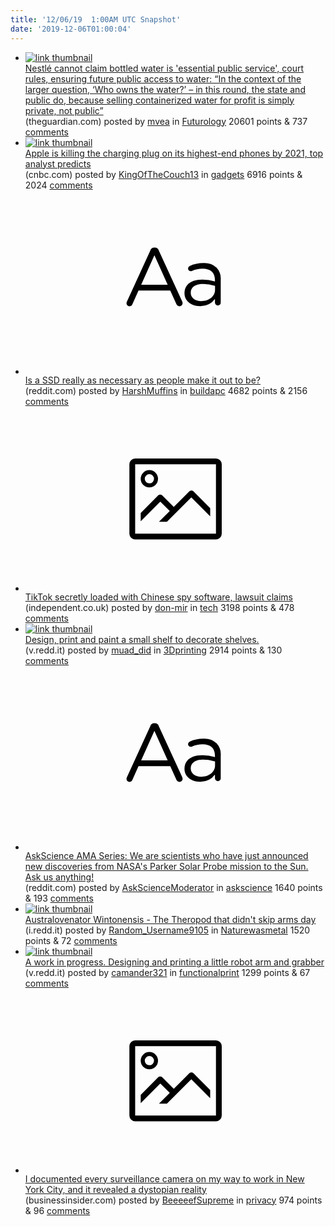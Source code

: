 ```yaml
---
title: '12/06/19  1:00AM UTC Snapshot'
date: '2019-12-06T01:00:04'
---
```

<ul>
<li><a href='https://www.theguardian.com/business/2019/dec/05/nestle-bottled-water-michigan-osceola-private-public'><img src='https://b.thumbs.redditmedia.com/p8G-JVzdDOkxHv4HKyYda3Nn-qvLiGxI6Sw6GnZYtIs.jpg' alt='link thumbnail'></a><div><div class='linkTitle'><a href='https://www.theguardian.com/business/2019/dec/05/nestle-bottled-water-michigan-osceola-private-public'>Nestlé cannot claim bottled water is 'essential public service', court rules, ensuring future public access to water: “In the context of the larger question, ‘Who owns the water?’ – in this round, the state and public do, because selling containerized water for profit is simply private, not public”</a></div>(theguardian.com) posted by <a href='https://www.reddit.com/user/mvea'>mvea</a> in <a href='https://www.reddit.com/r/Futurology'>Futurology</a> 20601 points & 737 <a href='https://www.reddit.com/r/Futurology/comments/e6f5i1/nestlé_cannot_claim_bottled_water_is_essential/'>comments</a></div></li>

<li><a href='https://www.cnbc.com/2019/12/05/apple-is-killing-lightning-connector-on-top-iphones-by-2021-kuo-says.html'><img src='https://b.thumbs.redditmedia.com/eJrvpZ2V8nr-CLsnarv0q0BGPIEzhLJneXDMM_CsAps.jpg' alt='link thumbnail'></a><div><div class='linkTitle'><a href='https://www.cnbc.com/2019/12/05/apple-is-killing-lightning-connector-on-top-iphones-by-2021-kuo-says.html'>Apple is killing the charging plug on its highest-end phones by 2021, top analyst predicts</a></div>(cnbc.com) posted by <a href='https://www.reddit.com/user/KingOfTheCouch13'>KingOfTheCouch13</a> in <a href='https://www.reddit.com/r/gadgets'>gadgets</a> 6916 points & 2024 <a href='https://www.reddit.com/r/gadgets/comments/e6knus/apple_is_killing_the_charging_plug_on_its/'>comments</a></div></li>

<li><a href='https://www.reddit.com/r/buildapc/comments/e6cfgd/is_a_ssd_really_as_necessary_as_people_make_it/'><svg version='1.1' viewBox='-34 -12 104 64' preserveAspectRatio='xMidYMid slice' xmlns='http://www.w3.org/2000/svg' xmlns:xlink='http://www.w3.org/1999/xlink'>
    <title>text link thumbnail</title>
    <path d='M12.19,8.84a1.45,1.45,0,0,0-1.4-1h-.12a1.46,1.46,0,0,0-1.42,1L1.14,26.56a1.29,1.29,0,0,0-.14.59,1,1,0,0,0,1,1,1.12,1.12,0,0,0,1.08-.77l2.08-4.65h11l2.08,4.59a1.24,1.24,0,0,0,1.12.83,1.08,1.08,0,0,0,1.08-1.08,1.64,1.64,0,0,0-.14-.57ZM6.08,20.71l4.59-10.22,4.6,10.22Z'>
    </path>
    <path d='M32.24,14.78A6.35,6.35,0,0,0,27.6,13.2a11.36,11.36,0,0,0-4.7,1,1,1,0,0,0-.58.89,1,1,0,0,0,.94.92,1.23,1.23,0,0,0,.39-.08,8.87,8.87,0,0,1,3.72-.81c2.7,0,4.28,1.33,4.28,3.92v.5a15.29,15.29,0,0,0-4.42-.61c-3.64,0-6.14,1.61-6.14,4.64v.05c0,2.95,2.7,4.48,5.37,4.48a6.29,6.29,0,0,0,5.19-2.48V26.9a1,1,0,0,0,1,1,1,1,0,0,0,1-1.06V19A5.71,5.71,0,0,0,32.24,14.78Zm-.56,7.7c0,2.28-2.17,3.89-4.81,3.89-1.94,0-3.61-1.06-3.61-2.86v-.06c0-1.8,1.5-3,4.2-3a15.2,15.2,0,0,1,4.22.61Z'>
    </path>
</svg></a><div><div class='linkTitle'><a href='https://www.reddit.com/r/buildapc/comments/e6cfgd/is_a_ssd_really_as_necessary_as_people_make_it/'>Is a SSD really as necessary as people make it out to be?</a></div>(reddit.com) posted by <a href='https://www.reddit.com/user/HarshMuffins'>HarshMuffins</a> in <a href='https://www.reddit.com/r/buildapc'>buildapc</a> 4682 points & 2156 <a href='https://www.reddit.com/r/buildapc/comments/e6cfgd/is_a_ssd_really_as_necessary_as_people_make_it/'>comments</a></div></li>

<li><a href='https://www.independent.co.uk/life-style/gadgets-and-tech/news/tiktok-china-data-privacy-lawsuit-bytedance-a9230426.html'><svg version='1.1' viewBox='-34 -14 104 64' preserveAspectRatio='xMidYMid meet' xmlns='http://www.w3.org/2000/svg' xmlns:xlink='http://www.w3.org/1999/xlink'>
    <title>link thumbnail</title>
    <path d='M32,4H4A2,2,0,0,0,2,6V30a2,2,0,0,0,2,2H32a2,2,0,0,0,2-2V6A2,2,0,0,0,32,4ZM4,30V6H32V30Z'></path>
    <path d='M8.92,14a3,3,0,1,0-3-3A3,3,0,0,0,8.92,14Zm0-4.6A1.6,1.6,0,1,1,7.33,11,1.6,1.6,0,0,1,8.92,9.41Z'></path>
    <path d='M22.78,15.37l-5.4,5.4-4-4a1,1,0,0,0-1.41,0L5.92,22.9v2.83l6.79-6.79L16,22.18l-3.75,3.75H15l8.45-8.45L30,24V21.18l-5.81-5.81A1,1,0,0,0,22.78,15.37Z'></path>
</svg></a><div><div class='linkTitle'><a href='https://www.independent.co.uk/life-style/gadgets-and-tech/news/tiktok-china-data-privacy-lawsuit-bytedance-a9230426.html'>TikTok secretly loaded with Chinese spy software, lawsuit claims</a></div>(independent.co.uk) posted by <a href='https://www.reddit.com/user/don-mir'>don-mir</a> in <a href='https://www.reddit.com/r/tech'>tech</a> 3198 points & 478 <a href='https://www.reddit.com/r/tech/comments/e6c3vf/tiktok_secretly_loaded_with_chinese_spy_software/'>comments</a></div></li>

<li><a href='https://v.redd.it/jfpitmdfns241'><img src='https://b.thumbs.redditmedia.com/XVukBA3Nlnpf-4OST-Q_i40K_4Cg7RbDW8XObn2EAwk.jpg' alt='link thumbnail'></a><div><div class='linkTitle'><a href='https://v.redd.it/jfpitmdfns241'>Design, print and paint a small shelf to decorate shelves.</a></div>(v.redd.it) posted by <a href='https://www.reddit.com/user/muad_did'>muad_did</a> in <a href='https://www.reddit.com/r/3Dprinting'>3Dprinting</a> 2914 points & 130 <a href='https://www.reddit.com/r/3Dprinting/comments/e6five/design_print_and_paint_a_small_shelf_to_decorate/'>comments</a></div></li>

<li><a href='https://www.reddit.com/r/askscience/comments/e6g8lf/askscience_ama_series_we_are_scientists_who_have/'><svg version='1.1' viewBox='-34 -12 104 64' preserveAspectRatio='xMidYMid slice' xmlns='http://www.w3.org/2000/svg' xmlns:xlink='http://www.w3.org/1999/xlink'>
    <title>text link thumbnail</title>
    <path d='M12.19,8.84a1.45,1.45,0,0,0-1.4-1h-.12a1.46,1.46,0,0,0-1.42,1L1.14,26.56a1.29,1.29,0,0,0-.14.59,1,1,0,0,0,1,1,1.12,1.12,0,0,0,1.08-.77l2.08-4.65h11l2.08,4.59a1.24,1.24,0,0,0,1.12.83,1.08,1.08,0,0,0,1.08-1.08,1.64,1.64,0,0,0-.14-.57ZM6.08,20.71l4.59-10.22,4.6,10.22Z'>
    </path>
    <path d='M32.24,14.78A6.35,6.35,0,0,0,27.6,13.2a11.36,11.36,0,0,0-4.7,1,1,1,0,0,0-.58.89,1,1,0,0,0,.94.92,1.23,1.23,0,0,0,.39-.08,8.87,8.87,0,0,1,3.72-.81c2.7,0,4.28,1.33,4.28,3.92v.5a15.29,15.29,0,0,0-4.42-.61c-3.64,0-6.14,1.61-6.14,4.64v.05c0,2.95,2.7,4.48,5.37,4.48a6.29,6.29,0,0,0,5.19-2.48V26.9a1,1,0,0,0,1,1,1,1,0,0,0,1-1.06V19A5.71,5.71,0,0,0,32.24,14.78Zm-.56,7.7c0,2.28-2.17,3.89-4.81,3.89-1.94,0-3.61-1.06-3.61-2.86v-.06c0-1.8,1.5-3,4.2-3a15.2,15.2,0,0,1,4.22.61Z'>
    </path>
</svg></a><div><div class='linkTitle'><a href='https://www.reddit.com/r/askscience/comments/e6g8lf/askscience_ama_series_we_are_scientists_who_have/'>AskScience AMA Series: We are scientists who have just announced new discoveries from NASA's Parker Solar Probe mission to the Sun. Ask us anything!</a></div>(reddit.com) posted by <a href='https://www.reddit.com/user/AskScienceModerator'>AskScienceModerator</a> in <a href='https://www.reddit.com/r/askscience'>askscience</a> 1640 points & 193 <a href='https://www.reddit.com/r/askscience/comments/e6g8lf/askscience_ama_series_we_are_scientists_who_have/'>comments</a></div></li>

<li><a href='https://i.redd.it/h4onrw1kzt241.png'><img src='https://a.thumbs.redditmedia.com/YUsbWiTL1s2gByl9zfp-a3754qayjg1J0PUufVyyjn0.jpg' alt='link thumbnail'></a><div><div class='linkTitle'><a href='https://i.redd.it/h4onrw1kzt241.png'>Australovenator Wintonensis - The Theropod that didn't skip arms day</a></div>(i.redd.it) posted by <a href='https://www.reddit.com/user/Random_Username9105'>Random_Username9105</a> in <a href='https://www.reddit.com/r/Naturewasmetal'>Naturewasmetal</a> 1520 points & 72 <a href='https://www.reddit.com/r/Naturewasmetal/comments/e6iipt/australovenator_wintonensis_the_theropod_that/'>comments</a></div></li>

<li><a href='https://v.redd.it/vfg0mot6xq241'><img src='https://b.thumbs.redditmedia.com/3Odl1sKqnX8M4JZJl79f9_NusmWMPfl4f8mufp9YUuw.jpg' alt='link thumbnail'></a><div><div class='linkTitle'><a href='https://v.redd.it/vfg0mot6xq241'>A work in progress. Designing and printing a little robot arm and grabber</a></div>(v.redd.it) posted by <a href='https://www.reddit.com/user/camander321'>camander321</a> in <a href='https://www.reddit.com/r/functionalprint'>functionalprint</a> 1299 points & 67 <a href='https://www.reddit.com/r/functionalprint/comments/e6c85g/a_work_in_progress_designing_and_printing_a/'>comments</a></div></li>

<li><a href='https://www.businessinsider.com/how-many-security-cameras-in-new-york-city-2019-12'><svg version='1.1' viewBox='-34 -14 104 64' preserveAspectRatio='xMidYMid meet' xmlns='http://www.w3.org/2000/svg' xmlns:xlink='http://www.w3.org/1999/xlink'>
    <title>link thumbnail</title>
    <path d='M32,4H4A2,2,0,0,0,2,6V30a2,2,0,0,0,2,2H32a2,2,0,0,0,2-2V6A2,2,0,0,0,32,4ZM4,30V6H32V30Z'></path>
    <path d='M8.92,14a3,3,0,1,0-3-3A3,3,0,0,0,8.92,14Zm0-4.6A1.6,1.6,0,1,1,7.33,11,1.6,1.6,0,0,1,8.92,9.41Z'></path>
    <path d='M22.78,15.37l-5.4,5.4-4-4a1,1,0,0,0-1.41,0L5.92,22.9v2.83l6.79-6.79L16,22.18l-3.75,3.75H15l8.45-8.45L30,24V21.18l-5.81-5.81A1,1,0,0,0,22.78,15.37Z'></path>
</svg></a><div><div class='linkTitle'><a href='https://www.businessinsider.com/how-many-security-cameras-in-new-york-city-2019-12'>I documented every surveillance camera on my way to work in New York City, and it revealed a dystopian reality</a></div>(businessinsider.com) posted by <a href='https://www.reddit.com/user/BeeeeefSupreme'>BeeeeefSupreme</a> in <a href='https://www.reddit.com/r/privacy'>privacy</a> 974 points & 96 <a href='https://www.reddit.com/r/privacy/comments/e6h1ka/i_documented_every_surveillance_camera_on_my_way/'>comments</a></div></li>

</ul>
